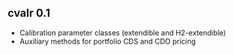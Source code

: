 ## cvalr 0.1

- Calibration parameter classes (extendible and H2-extendible)
- Auxiliary methods for portfolio CDS and CDO pricing
